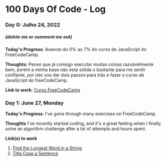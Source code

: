 # 100 Days Of Code - Log

### Day 0: Julho 24, 2022
##### (delete me or comment me out)

**Today's Progress**: Avancei do 0% ao 7% do curso de JavaScript do FreeCodeCamp.

**Thoughts:** Penso que já consigo executar muitas coisas razoávelmente bem, porém a minha base não está sólida o bastante para me sentir confiante, por isto vou dar dois passos para trás e fazer o curso de JavaScript do freeCodeCamp.

**Link to work:** [Curso FreeCodeCamp](http://www.freecodecamp.org)

### Day 1: June 27, Monday

**Today's Progress**: I've gone through many exercises on FreeCodeCamp.

**Thoughts** I've recently started coding, and it's a great feeling when I finally solve an algorithm challenge after a lot of attempts and hours spent.

**Link(s) to work**
1. [Find the Longest Word in a String](https://www.freecodecamp.com/challenges/find-the-longest-word-in-a-string)
2. [Title Case a Sentence](https://www.freecodecamp.com/challenges/title-case-a-sentence)
